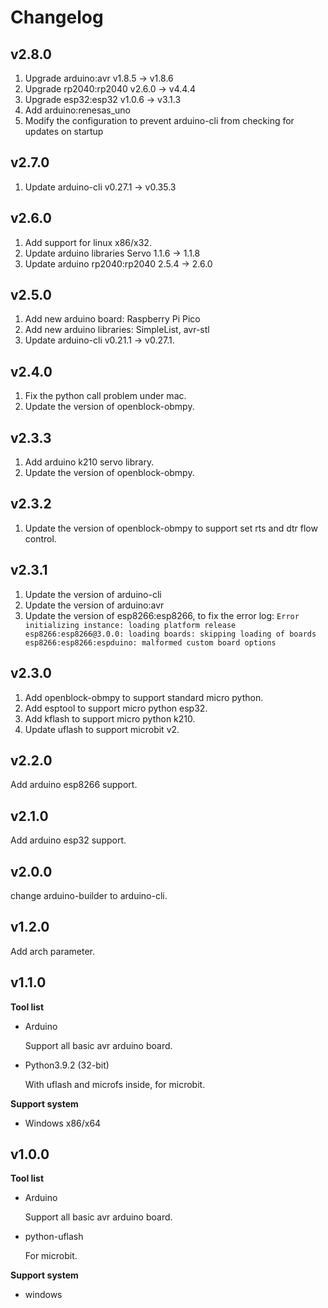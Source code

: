 # Changelog

## v2.8.0

1. Upgrade arduino:avr v1.8.5 -> v1.8.6
2. Upgrade rp2040:rp2040 v2.6.0 -> v4.4.4
3. Upgrade esp32:esp32 v1.0.6 -> v3.1.3
4. Add arduino:renesas_uno
5. Modify the configuration to prevent arduino-cli from checking for updates on startup

## v2.7.0

1. Update arduino-cli v0.27.1 -> v0.35.3

## v2.6.0

1. Add support for linux x86/x32.
2. Update arduino libraries Servo 1.1.6 -> 1.1.8
3. Update arduino rp2040:rp2040 2.5.4 -> 2.6.0

## v2.5.0

1. Add new arduino board: Raspberry Pi Pico
2. Add new arduino libraries: SimpleList, avr-stl
3. Update arduino-cli v0.21.1 -> v0.27.1.

## v2.4.0

1. Fix the python call problem under mac.
1. Update the version of openblock-obmpy.

## v2.3.3

1. Add arduino k210 servo library.
2. Update the version of openblock-obmpy.

## v2.3.2

1. Update the version of openblock-obmpy to support set rts and dtr flow control.

## v2.3.1

1. Update the version of arduino-cli
2. Update the version of arduino:avr
3. Update the version of esp8266:esp8266, to fix the error log: `Error initializing instance: loading platform release esp8266:esp8266@3.0.0: loading boards: skipping loading of boards esp8266:esp8266:espduino: malformed custom board options`

## v2.3.0

1. Add openblock-obmpy to support standard micro python.
2. Add esptool to support micro python esp32.
3. Add kflash to support micro python k210.
4. Update uflash to support microbit v2.

## v2.2.0

Add arduino esp8266 support.

## v2.1.0

Add arduino esp32 support.

## v2.0.0

change arduino-builder to arduino-cli.

## v1.2.0

Add arch parameter.

## v1.1.0

**Tool list**

- Arduino

	Support all basic avr arduino board.

- Python3.9.2 (32-bit)

	With uflash and microfs inside, for microbit.

**Support system**

- Windows x86/x64

## v1.0.0

**Tool list**

- Arduino

	Support all basic avr arduino board.

- python-uflash

	For microbit.

**Support system**

- windows
